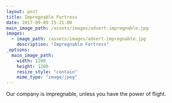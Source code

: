 ```yaml
---
layout: post
title: Impregnable Fortress
date: 2017-09-09 15:21:00
main_image_path: /assets/images/advert-impregnable.jpg
images:
  - image_path: /assets/images/advert-impregnable.jpg
    description: "Impregnable Fortress"
_options:
  main_image_path:
    width: 1200
    height: 1200
    resize_style: "contain"
    mime_type: "image/jpeg"
---
```


Our company is impregnable, unless you have the power of flight.